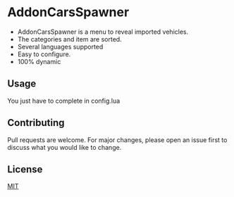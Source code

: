 # AddonCarsSpawner

- AddonCarsSpawner is a menu to reveal imported vehicles.
- The categories and item are sorted.
- Several languages supported
- Easy to configure.
- 100% dynamic


## Usage
You just have to complete in config.lua


## Contributing
Pull requests are welcome. For major changes, please open an issue first to discuss what you would like to change.


## License
[MIT](https://github.com/Parchoquer/AddonCarsSpawner/blob/master/LICENSE)